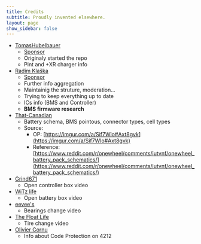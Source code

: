 ```yaml
---
title: Credits
subtitle: Proudly invented elsewhere.
layout: page
show_sidebar: false
---
```


* [TomasHubelbauer](https://github.com/TomasHubelbauer)
  * [Sponsor](https://github.com/sponsors/TomasHubelbauer)
  * Originaly started the repo
  * Pint and +XR charger info
* [Radim Klaška](https://github.com/radimklaska)
  * [Sponsor](https://github.com/sponsors/radimklaska)
  * Further info aggregation
  * Maintainig the struture, moderation...
  * Trying to keep everything up to date
  * ICs info (BMS and Controller)
  * **BMS firmware research**
* [That-Canadian](https://www.reddit.com/user/That-Canadian)
  * Battery schema, BMS pointous, connector types, cell types
  * Source:
    * OP: [https://imgur.com/a/Sif7Wlo#Axt8gvk](https://imgur.com/a/Sif7Wlo#Axt8gvk)
    * Reference: [https://www.reddit.com/r/onewheel/comments/iutvnf/onewheel_battery_pack_schematics/](https://www.reddit.com/r/onewheel/comments/iutvnf/onewheel_battery_pack_schematics/)
* [Grind671](https://www.youtube.com/channel/UC5Kx6GOUVHsvjwmENt6gKfg)
  * Open controller box video
* [WiTz life](https://www.youtube.com/channel/UCSzTq7j3rbYtSvsfUzVIBWQ)
  * Open battery box video
* [eevee's](https://www.youtube.com/channel/UCBLDQfwPv1NBQ1kJKfN3Zbw)
  * Bearings change video
* [The Float Life](https://www.youtube.com/channel/UCJDddEUqK26B0soFP23fvmA)
  * Tire change video
* [Olivier Cornu](https://github.com/ocornu)
  * Info about Code Protection on 4212
